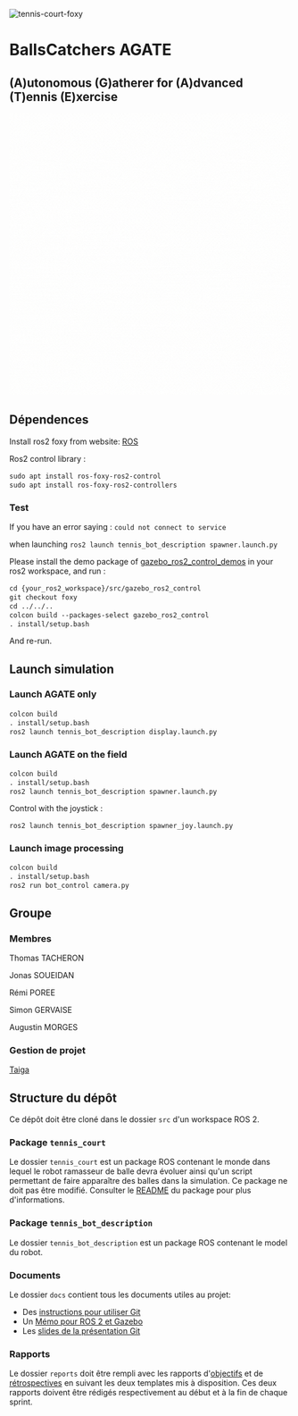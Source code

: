 ![tennis-court-foxy](https://github.com/BallsCatchers/CollecteBalle/actions/workflows/tennis_court-foxy.yaml/badge.svg)
# BallsCatchers AGATE
## (A)utonomous (G)atherer for (A)dvanced (T)ennis (E)xercise

![logo](/images/324945165_2118673848323594_5974956229308836638_n.gif)

## Dépendences
Install ros2 foxy from website: [ROS](https://docs.ros.org/en/foxy/Installation.html)

Ros2 control library :
```
sudo apt install ros-foxy-ros2-control
sudo apt install ros-foxy-ros2-controllers
```

### Test
If you have an error saying :
`could not connect to service`

when launching 
`ros2 launch tennis_bot_description spawner.launch.py`

Please install the demo package of [gazebo_ros2_control_demos](https://github.com/ros-controls/gazebo_ros2_control) in your ros2 workspace, and run :

```
cd {your_ros2_workspace}/src/gazebo_ros2_control
git checkout foxy
cd ../../..
colcon build --packages-select gazebo_ros2_control
. install/setup.bash
```
And re-run.

## Launch simulation
### Launch AGATE only

```
colcon build
. install/setup.bash
ros2 launch tennis_bot_description display.launch.py
```

### Launch AGATE on the field

```
colcon build
. install/setup.bash
ros2 launch tennis_bot_description spawner.launch.py
```

Control with the joystick :
```
ros2 launch tennis_bot_description spawner_joy.launch.py
```

### Launch image processing

```
colcon build
. install/setup.bash
ros2 run bot_control camera.py
```

## Groupe

### Membres

Thomas TACHERON

Jonas SOUEIDAN

Rémi POREE

Simon GERVAISE

Augustin MORGES

### Gestion de projet

[Taiga](https://tree.taiga.io/project/thomastacheron-collecteballe/timeline)



## Structure du dépôt

Ce dépôt doit être cloné dans le dossier `src` d'un workspace ROS 2.

### Package `tennis_court`

Le dossier `tennis_court` est un package ROS contenant le monde dans lequel le robot ramasseur de balle devra évoluer ainsi qu'un script permettant de faire apparaître des balles dans la simulation.
Ce package ne doit pas être modifié.
Consulter le [README](tennis_court/README.md) du package pour plus d'informations.

### Package `tennis_bot_description`

Le dossier `tennis_bot_description` est un package ROS contenant le model du robot.

### Documents

Le dossier `docs` contient tous les documents utiles au projet:
- Des [instructions pour utiliser Git](docs/GitWorkflow_fork.md)
- Un [Mémo pour ROS 2 et Gazebo](docs/Memo_ROS2.pdf)
- Les [slides de la présentation Git](docs/GitPresentation.pdf)


### Rapports

Le dossier `reports` doit être rempli avec les rapports d'[objectifs](../reports/GoalsTemplate.md) et de [rétrospectives](../reports/DebriefTemplate.md) en suivant les deux templates mis à disposition. Ces deux rapports doivent être rédigés respectivement au début et à la fin de chaque sprint.
